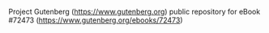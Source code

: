 Project Gutenberg (https://www.gutenberg.org) public repository
for eBook #72473 (https://www.gutenberg.org/ebooks/72473)
